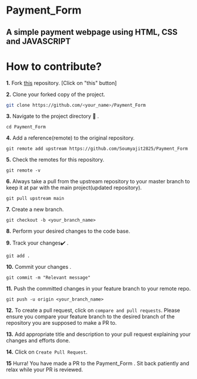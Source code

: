 # Payment_Form
## A simple payment webpage using HTML, CSS and JAVASCRIPT


# How to contribute?

**1.**  Fork [this](https://github.com/Soumyajit2825/Payment_Form) repository. [Click on "this" button]

**2.**  Clone your forked copy of the project.

```bash
git clone https://github.com/<your_name>/Payment_Form
```

**3.** Navigate to the project directory :file_folder: .

```
cd Payment_Form
```

**4.** Add a reference(remote) to the original repository.

```
git remote add upstream https://github.com/Soumyajit2825/Payment_Form
```

**5.** Check the remotes for this repository.
```
git remote -v
```

**6.** Always take a pull from the upstream repository to your master branch to keep it at par with the main project(updated repository).

```
git pull upstream main
```

**7.** Create a new branch.

```
git checkout -b <your_branch_name>
```

**8.** Perform your desired changes to the code base.


**9.** Track your changes:heavy_check_mark: .

```
git add . 
```

**10.** Commit your changes .

```
git commit -m "Relevant message"
```

**11.** Push the committed changes in your feature branch to your remote repo.
```
git push -u origin <your_branch_name>
```

**12.** To create a pull request, click on `compare and pull requests`. Please ensure you compare your feature branch to the desired branch of the repository you are supposed to make a PR to.


**13.** Add appropriate title and description to your pull request explaining your changes and efforts done.


**14.** Click on `Create Pull Request`.


**15** Hurra! You have made a PR to the Payment_Form . Sit back patiently and relax while your PR is reviewed.
